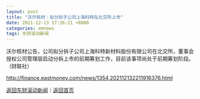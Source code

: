 ```yaml
---
layout: post
title: "沃尔核材：拟分拆子公司上海科特在北交所上市"
date: 2021-12-13 17:26:21 +0800
categories: emnews
tags: 东财滚动新闻
---
```


沃尔核材公告，公司拟分拆子公司上海科特新材料股份有限公司在北交所，董事会授权公司管理层启动分拆上市的前期筹划工作，目前该事项尚处于前期筹划阶段。（财联社）

<http://finance.eastmoney.com/news/1354,202112132211916376.html>

[返回东财滚动新闻](//finews.withounder.com/emnews/)｜[返回首页](//finews.withounder.com/)